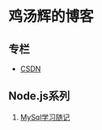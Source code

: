 # 鸡汤辉的博客

## 专栏
* [CSDN](https://blog.csdn.net/c327127960)

## Node.js系列
1. [MySql学习随记](https://github.com/Aspartame-s/Blog/issues/1)
